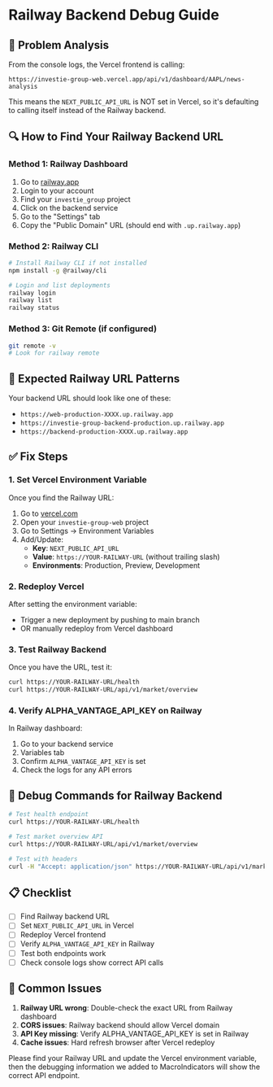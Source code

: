 # Railway Backend Debug Guide

## 🚨 Problem Analysis
From the console logs, the Vercel frontend is calling:
```
https://investie-group-web.vercel.app/api/v1/dashboard/AAPL/news-analysis
```

This means the `NEXT_PUBLIC_API_URL` is NOT set in Vercel, so it's defaulting to calling itself instead of the Railway backend.

## 🔍 How to Find Your Railway Backend URL

### Method 1: Railway Dashboard
1. Go to [railway.app](https://railway.app)
2. Login to your account  
3. Find your `investie_group` project
4. Click on the backend service
5. Go to the "Settings" tab
6. Copy the "Public Domain" URL (should end with `.up.railway.app`)

### Method 2: Railway CLI
```bash
# Install Railway CLI if not installed
npm install -g @railway/cli

# Login and list deployments
railway login
railway list
railway status
```

### Method 3: Git Remote (if configured)
```bash
git remote -v
# Look for railway remote
```

## 🔧 Expected Railway URL Patterns
Your backend URL should look like one of these:
- `https://web-production-XXXX.up.railway.app`
- `https://investie-group-backend-production.up.railway.app`
- `https://backend-production-XXXX.up.railway.app`

## ✅ Fix Steps

### 1. Set Vercel Environment Variable
Once you find the Railway URL:

1. Go to [vercel.com](https://vercel.com)
2. Open your `investie-group-web` project
3. Go to Settings → Environment Variables
4. Add/Update:
   - **Key**: `NEXT_PUBLIC_API_URL`
   - **Value**: `https://YOUR-RAILWAY-URL` (without trailing slash)
   - **Environments**: Production, Preview, Development

### 2. Redeploy Vercel
After setting the environment variable:
- Trigger a new deployment by pushing to main branch
- OR manually redeploy from Vercel dashboard

### 3. Test Railway Backend
Once you have the URL, test it:
```bash
curl https://YOUR-RAILWAY-URL/health
curl https://YOUR-RAILWAY-URL/api/v1/market/overview
```

### 4. Verify ALPHA_VANTAGE_API_KEY on Railway
In Railway dashboard:
1. Go to your backend service
2. Variables tab
3. Confirm `ALPHA_VANTAGE_API_KEY` is set
4. Check the logs for any API errors

## 🧪 Debug Commands for Railway Backend
```bash
# Test health endpoint
curl https://YOUR-RAILWAY-URL/health

# Test market overview API
curl https://YOUR-RAILWAY-URL/api/v1/market/overview

# Test with headers
curl -H "Accept: application/json" https://YOUR-RAILWAY-URL/api/v1/market/overview
```

## 📋 Checklist
- [ ] Find Railway backend URL
- [ ] Set `NEXT_PUBLIC_API_URL` in Vercel
- [ ] Redeploy Vercel frontend  
- [ ] Verify `ALPHA_VANTAGE_API_KEY` in Railway
- [ ] Test both endpoints work
- [ ] Check console logs show correct API calls

## 🐛 Common Issues
1. **Railway URL wrong**: Double-check the exact URL from Railway dashboard
2. **CORS issues**: Railway backend should allow Vercel domain
3. **API Key missing**: Verify ALPHA_VANTAGE_API_KEY is set in Railway
4. **Cache issues**: Hard refresh browser after Vercel redeploy

Please find your Railway URL and update the Vercel environment variable, then the debugging information we added to MacroIndicators will show the correct API endpoint.